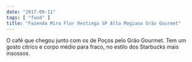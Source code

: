 ```yaml
---
date: "2017-09-11"
tags: [ "food" ]
title: "Fazenda Mira Flor Restinga SP Alta Mogiana Grão Gourmet"
---
```

O café que chegou junto com os de Poços pelo Grão Gourmet. Tem um gosto cítrico e corpo médio para fraco, no estilo dos Starbucks mais insossos.
